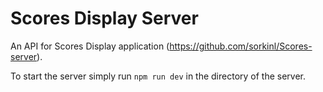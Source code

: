 # Scores Display Server

An API for Scores Display application (https://github.com/sorkinl/Scores-server). 

To start the server simply run `npm run dev` in the directory of the server.
